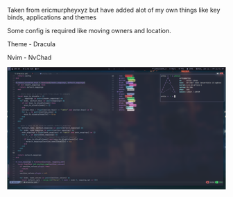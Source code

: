 Taken from ericmurpheyxyz but have added alot of my own things like key binds, applications and themes

Some config is required like moving owners and location.

Theme - Dracula

Nvim - NvChad

![screenshot](https://github.com/Anaya-Koirala/dotfiles/blob/02356856ff9628657be7052c0edac4220e941d5b/screenshot.png)
